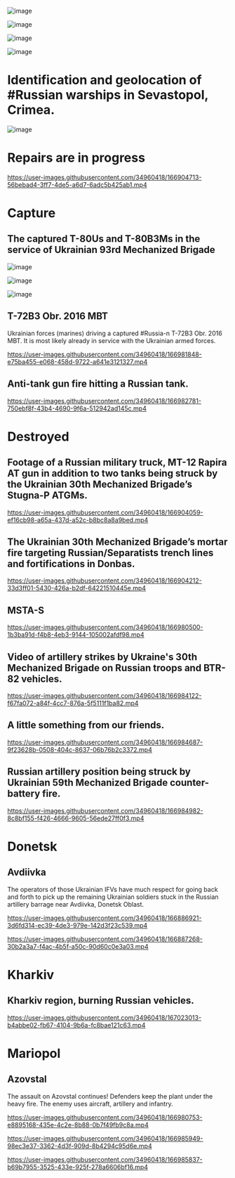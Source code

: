![image](https://user-images.githubusercontent.com/34960418/166882751-76e1c4e4-15d1-4e12-a1d1-68e69d22b73b.png)

![image](https://user-images.githubusercontent.com/34960418/166882971-ac5ee3f5-e0b9-494d-95f1-fc8785a4e3fd.png)

![image](https://user-images.githubusercontent.com/34960418/166886579-693b9245-5cb3-4720-9b46-6c5d08baa6dc.png)

![image](https://user-images.githubusercontent.com/34960418/166886594-0120d6b5-7621-4d10-8149-da568b6c3dc4.png)


# Identification and geolocation of #Russian warships in Sevastopol, Crimea. 

![image](https://user-images.githubusercontent.com/34960418/166992522-407aa89c-e897-4207-ac3b-f3b5ecf5e318.png)


# Repairs are in progress

https://user-images.githubusercontent.com/34960418/166904713-56bebad4-3ff7-4de5-a6d7-6adc5b425ab1.mp4


# Capture

## The captured T-80Us and T-80B3Ms in the service of Ukrainian 93rd Mechanized Brigade

![image](https://user-images.githubusercontent.com/34960418/166904438-5d9cb5ce-617b-45ea-b8a4-6f34337fde5a.png)

![image](https://user-images.githubusercontent.com/34960418/166904447-aa8fbdc7-34af-4582-b47e-8bf8b4fc70c4.png)

![image](https://user-images.githubusercontent.com/34960418/166904461-c9d9cdf2-bf67-493c-9d30-c3372b2d870e.png)


## T-72B3 Obr. 2016 MBT

Ukrainian forces (marines) driving a captured #Russia-n T-72B3 Obr. 2016 MBT. It is most likely already in service with the Ukrainian armed forces.

https://user-images.githubusercontent.com/34960418/166981848-e75ba455-e068-458d-9722-a641e3121327.mp4


## Anti-tank gun fire hitting a Russian tank.

https://user-images.githubusercontent.com/34960418/166982781-750ebf8f-43b4-4690-9f6a-512942ad145c.mp4


# Destroyed

## Footage of a Russian military truck, MT-12 Rapira AT gun in addition to two tanks being struck by the Ukrainian 30th Mechanized Brigade’s Stugna-P ATGMs.

https://user-images.githubusercontent.com/34960418/166904059-ef16cb98-a65a-437d-a52c-b8bc8a8a9bed.mp4


## The Ukrainian 30th Mechanized Brigade’s mortar fire targeting Russian/Separatists trench lines and fortifications in Donbas.

https://user-images.githubusercontent.com/34960418/166904212-33d3ff01-5430-426a-b2df-64221510445e.mp4


## MSTA-S

https://user-images.githubusercontent.com/34960418/166980500-1b3ba91d-f4b8-4eb3-9144-105002afdf98.mp4


## Video of artillery strikes by Ukraine's 30th Mechanized Brigade on Russian troops and BTR-82 vehicles.

https://user-images.githubusercontent.com/34960418/166984122-f67fa072-a84f-4cc7-876a-5f5111f1ba82.mp4


## A little something from our friends.

https://user-images.githubusercontent.com/34960418/166984687-9f23628b-0508-404c-8637-06b76b2c3372.mp4


## Russian artillery position being struck by Ukrainian 59th Mechanized Brigade counter-battery fire.

https://user-images.githubusercontent.com/34960418/166984982-8c8bf155-f426-4666-9605-56ede27ff0f3.mp4


# Donetsk

## Avdiivka

The operators of those Ukrainian IFVs have much respect for going back and forth to pick up the remaining Ukrainian soldiers stuck in the Russian artillery barrage near Avdiivka, Donetsk Oblast. 

https://user-images.githubusercontent.com/34960418/166886921-3d6fd314-ec39-4de3-979e-142d3f23c539.mp4

https://user-images.githubusercontent.com/34960418/166887268-30b2a3a7-f4ac-4b5f-a50c-90d60c0e3a03.mp4


# Kharkiv

## Kharkiv region, burning Russian vehicles.

https://user-images.githubusercontent.com/34960418/167023013-b4abbe02-fb67-4104-9b6a-fc8bae121c63.mp4




# Mariopol

## Azovstal

The assault on Azovstal continues! Defenders keep the plant under the heavy fire. The enemy uses aircraft, artillery and infantry.

https://user-images.githubusercontent.com/34960418/166980753-e8895168-435e-4c2e-8b88-0b7f49fb9c8a.mp4

https://user-images.githubusercontent.com/34960418/166985949-98ec3e37-3362-4d3f-909d-8b4294c95d6e.mp4

https://user-images.githubusercontent.com/34960418/166985837-b69b7955-3525-433e-925f-278a6606bf16.mp4



